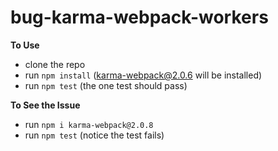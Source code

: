 # bug-karma-webpack-workers

**To Use**
- clone the repo
- run `npm install` (karma-webpack@2.0.6 will be installed)
- run `npm test` (the one test should pass)

**To See the Issue**
- run `npm i karma-webpack@2.0.8`
- run `npm test` (notice the test fails)
